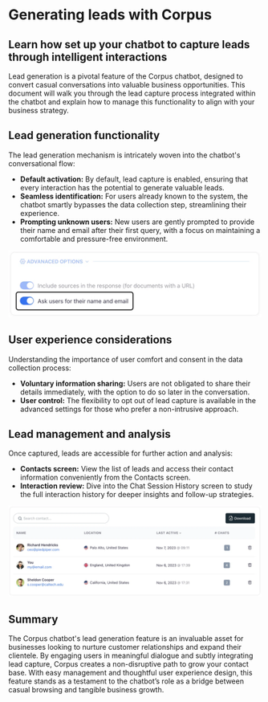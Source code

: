 # Generating leads with Corpus
## Learn how set up your chatbot to capture leads through intelligent interactions

Lead generation is a pivotal feature of the Corpus chatbot, designed to convert casual conversations into valuable business opportunities. This document will walk you through the lead capture process integrated within the chatbot and explain how to manage this functionality to align with your business strategy.

## Lead generation functionality

The lead generation mechanism is intricately woven into the chatbot's conversational flow:

- **Default activation:** By default, lead capture is enabled, ensuring that every interaction has the potential to generate valuable leads.
- **Seamless identification:** For users already known to the system, the chatbot smartly bypasses the data collection step, streamlining their experience.
- **Prompting unknown users:** New users are gently prompted to provide their name and email after their first query, with a focus on maintaining a comfortable and pressure-free environment.

![Corpus Chat: lead-capture](../media//lead-capture.webp)

## User experience considerations

Understanding the importance of user comfort and consent in the data collection process:

- **Voluntary information sharing:** Users are not obligated to share their details immediately, with the option to do so later in the conversation.
- **User control:** The flexibility to opt out of lead capture is available in the advanced settings for those who prefer a non-intrusive approach.

## Lead management and analysis

Once captured, leads are accessible for further action and analysis:

- **Contacts screen:** View the list of leads and access their contact information conveniently from the Contacts screen.
- **Interaction review:** Dive into the Chat Session History screen to study the full interaction history for deeper insights and follow-up strategies.

![Corpus Chat: contacts](../media//contacts.webp)

## Summary

The Corpus chatbot's lead generation feature is an invaluable asset for businesses looking to nurture customer relationships and expand their clientele. By engaging users in meaningful dialogue and subtly integrating lead capture, Corpus creates a non-disruptive path to grow your contact base. With easy management and thoughtful user experience design, this feature stands as a testament to the chatbot’s role as a bridge between casual browsing and tangible business growth.
